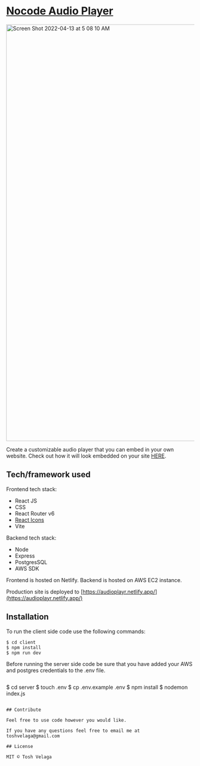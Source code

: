 # [Nocode Audio Player](https://audioplayr.netlify.app/)

<img width="1113" alt="Screen Shot 2022-04-13 at 5 08 10 AM" src="https://user-images.githubusercontent.com/38474161/163168339-a5d6418d-75b0-4782-abfa-2532abd0d201.png">

Create a customizable audio player that you can embed in your own website. Check out how it will look embedded on your site [HERE](https://codepen.io/santhoshvelaga/pen/oNpPRmo).

## Tech/framework used

Frontend tech stack:

- React JS
- CSS
- React Router v6
- [React Icons](https://react-icons.github.io/react-icons/)
- Vite

Backend tech stack:

- Node
- Express
- PostgresSQL
- AWS SDK

Frontend is hosted on Netlify. Backend is hosted on AWS EC2 instance.

Production site is deployed to [https://audioplayr.netlify.app/](https://audioplayr.netlify.app/)

## Installation

To run the client side code use the following commands:

```
$ cd client
$ npm install
$ npm run dev
```

Before running the server side code be sure that you have added your AWS and postgres credentials to the .env file.

```

```

$ cd server
$ touch .env
$ cp .env.example .env
$ npm install
$ nodemon index.js

```

## Contribute

Feel free to use code however you would like.

If you have any questions feel free to email me at toshvelaga@gmail.com

## License

MIT © Tosh Velaga
```
